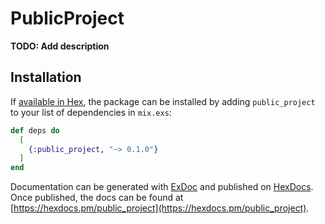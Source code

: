 # PublicProject

**TODO: Add description**

## Installation

If [available in Hex](https://hex.pm/docs/publish), the package can be installed
by adding `public_project` to your list of dependencies in `mix.exs`:

```elixir
def deps do
  [
    {:public_project, "~> 0.1.0"}
  ]
end
```

Documentation can be generated with [ExDoc](https://github.com/elixir-lang/ex_doc)
and published on [HexDocs](https://hexdocs.pm). Once published, the docs can
be found at [https://hexdocs.pm/public_project](https://hexdocs.pm/public_project).

